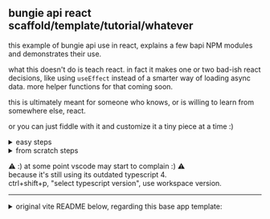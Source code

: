 ## bungie api react scaffold/template/tutorial/whatever

this example of bungie api use in react, explains a few bapi NPM modules and demonstrates their use.

what this doesn't do is teach react. in fact it makes one or two bad-ish react decisions, like using `useEffect` instead of a smarter way of loading async data. more helper functions for that coming soon.

this is ultimately meant for someone who knows, or is willing to learn from somewhere else, react.

or you can just fiddle with it and customize it a tiny piece at a time :)

<details><summary>easy steps</summary>

- clone, or download & unzip, this repo
- `npm install`
- configure your `BUNGIE_APP_INFO` in `vite.config.ts` (using info found at https://www.bungie.net/en/Application)
- optionally, configure your app for OAuth at https://www.bungie.net/en/Application
  - OAuth Client Type
    - Public or Confidential. Confidential preferred.
  - Redirect URL
    - `https://localhost:5173/` by default
  - Scope
    - Read your Destiny 2 information
  - Origin Header
    - `https://localhost:5173` by default
- `npm run dev`

</details>

<details><summary>from scratch steps</summary>
  

- `npm create vite@latest`
  - give it a name
  - React
  - Typescript
- `cd` to your new app directory
-  `npm install @d2api/httpclient @d2api/manifest-react @d2api/manifest-web @d2api/oauth-react @types/node @vitejs/plugin-basic-ssl bungie-api-ts`
- add this to `src/vite-env.d.ts`  
```ts
declare const BUNGIE_APP_INFO: {
  api_key: string;
  client_id: string;
  client_secret: string;
};
```
- set `isolatedModules` to `false` in `tsconfig.json`. fuck `isolatedModules`.
- overwrite `src/App.tsx` with [the one in this repo](https://raw.githubusercontent.com/nev-r/bungie-api-scaffold/main/src/App.tsx)
- make your `vite.config.ts` look like [this one](https://github.com/nev-r/bungie-api-scaffold/blob/main/vite.config.ts)
- configure your `BUNGIE_APP_INFO` in `vite.config.ts` (using info found at https://www.bungie.net/en/Application)
- optionally, configure your app for OAuth at https://www.bungie.net/en/Application
  - OAuth Client Type
    - Public or Confidential. Confidential preferred.
  - Redirect URL
    - `https://localhost:5173/`   by default
  - Scope
    - Read your Destiny 2 information
  - Origin Header
    - `https://localhost:5173`   by default
- `npm run dev`

</details>

⚠️ :) at some point vscode may start to complain :) ⚠️  
because it's still using its outdated typescript 4.  
ctrl+shift+p, "select typescript version", use workspace version.

<hr/>

<details>
  <summary>original vite README below, regarding this base app template:</summary>

# React + TypeScript + Vite

This template provides a minimal setup to get React working in Vite with HMR and some ESLint rules.

Currently, two official plugins are available:

- [@vitejs/plugin-react](https://github.com/vitejs/vite-plugin-react/blob/main/packages/plugin-react/README.md) uses [Babel](https://babeljs.io/) for Fast Refresh
- [@vitejs/plugin-react-swc](https://github.com/vitejs/vite-plugin-react-swc) uses [SWC](https://swc.rs/) for Fast Refresh

## Expanding the ESLint configuration

If you are developing a production application, we recommend updating the configuration to enable type aware lint rules:

- Configure the top-level `parserOptions` property like this:

```js
   parserOptions: {
    ecmaVersion: 'latest',
    sourceType: 'module',
    project: ['./tsconfig.json', './tsconfig.node.json'],
    tsconfigRootDir: __dirname,
   },
```

- Replace `plugin:@typescript-eslint/recommended` to `plugin:@typescript-eslint/recommended-type-checked` or `plugin:@typescript-eslint/strict-type-checked`
- Optionally add `plugin:@typescript-eslint/stylistic-type-checked`
- Install [eslint-plugin-react](https://github.com/jsx-eslint/eslint-plugin-react) and add `plugin:react/recommended` & `plugin:react/jsx-runtime` to the `extends` list


</details>
